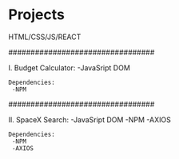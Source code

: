 # Projects
HTML/CSS/JS/REACT

#################################

I.  Budget Calculator:
        -JavaSript DOM
    
    Dependencies:
     -NPM
    
#################################

II. SpaceX Search:
     -JavaSript DOM
     -NPM
     -AXIOS

    Dependencies:
     -NPM
     -AXIOS
